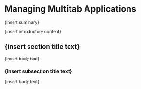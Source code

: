 
# Managing Multitab Applications
{insert summary}

{insert introductory content}


## {insert section title text}

{insert body text}


### {insert subsection title text}

{insert body text}

